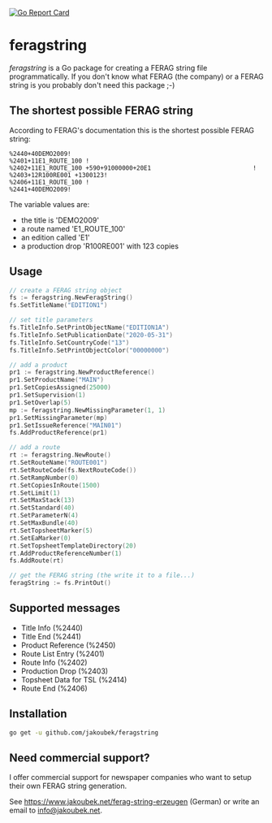 [![Go Report Card](https://goreportcard.com/badge/github.com/jakoubek/feragstring)](https://goreportcard.com/report/github.com/jakoubek/feragstring)

# feragstring

*feragstring* is a Go package for creating a FERAG string file programmatically. If you don't know what FERAG (the company) or a FERAG string is you probably don't need this package ;-)

## The shortest possible FERAG string

According to FERAG's documentation this is the shortest possible FERAG string:

```
%2440+40DEMO2009!
%2401+11E1_ROUTE_100 !
%2402+11E1_ROUTE_100 +590+91000000+20E1                            !
%2403+12R100RE001 +1300123!
%2406+11E1_ROUTE_100 !
%2441+40DEMO2009!
```

The variable values are:

- the title is 'DEMO2009'
- a route named 'E1_ROUTE_100'
- an edition called 'E1'
- a production drop 'R100RE001' with 123 copies

## Usage

```go
// create a FERAG string object
fs := feragstring.NewFeragString()
fs.SetTitleName("EDITION1")

// set title parameters
fs.TitleInfo.SetPrintObjectName("EDITION1A")
fs.TitleInfo.SetPublicationDate("2020-05-31")
fs.TitleInfo.SetCountryCode("13")
fs.TitleInfo.SetPrintObjectColor("00000000")

// add a product
pr1 := feragstring.NewProductReference()
pr1.SetProductName("MAIN")
pr1.SetCopiesAssigned(25000)
pr1.SetSupervision(1)
pr1.SetOverlap(5)
mp := feragstring.NewMissingParameter(1, 1)
pr1.SetMissingParameter(mp)
pr1.SetIssueReference("MAIN01")
fs.AddProductReference(pr1)

// add a route
rt := feragstring.NewRoute()
rt.SetRouteName("ROUTE001")
rt.SetRouteCode(fs.NextRouteCode())
rt.SetRampNumber(0)
rt.SetCopiesInRoute(1500)
rt.SetLimit(1)
rt.SetMaxStack(13)
rt.SetStandard(40)
rt.SetParameterN(4)
rt.SetMaxBundle(40)
rt.SetTopsheetMarker(5)
rt.SetEaMarker(0)
rt.SetTopsheetTemplateDirectory(20)
rt.AddProductReferenceNumber(1)
fs.AddRoute(rt)

// get the FERAG string (the write it to a file...) 
feragString := fs.PrintOut()
``` 

## Supported messages

- Title Info (%2440)
- Title End (%2441)
- Product Reference (%2450)
- Route List Entry (%2401)
- Route Info (%2402)
- Production Drop (%2403)
- Topsheet Data for TSL (%2414)
- Route End (%2406)

## Installation

```bash
go get -u github.com/jakoubek/feragstring
``` 

## Need commercial support?

I offer commercial support for newspaper companies who want to setup their own FERAG string generation.

See https://www.jakoubek.net/ferag-string-erzeugen (German) or write an email to <a href="mailto:info@jakoubek.net">info@jakoubek.net</a>.
